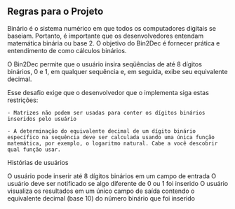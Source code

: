 ## Regras para o Projeto 

Binário é o sistema numérico em que todos os computadores digitais se baseiam. Portanto, é importante que os desenvolvedores entendam matemática binária ou base 2. O objetivo do Bin2Dec é fornecer prática e entendimento de como cálculos binários.

O Bin2Dec permite que o usuário insira seqüências de até 8 dígitos binários, 0 e 1, em qualquer sequência e, em seguida, exibe seu equivalente decimal.

Esse desafio exige que o desenvolvedor que o implementa siga estas restrições:

    - Matrizes não podem ser usadas para conter os dígitos binários inseridos pelo usuário

    - A determinação do equivalente decimal de um dígito binário específico na sequência deve ser calculada usando uma única função matemática, por exemplo, o logaritmo natural. Cabe a você descobrir qual função usar.
    
Histórias de usuários

 O usuário pode inserir até 8 dígitos binários em um campo de entrada
 O usuário deve ser notificado se algo diferente de 0 ou 1 foi inserido
 O usuário visualiza os resultados em um único campo de saída contendo o equivalente decimal (base 10) do número binário que foi inserido